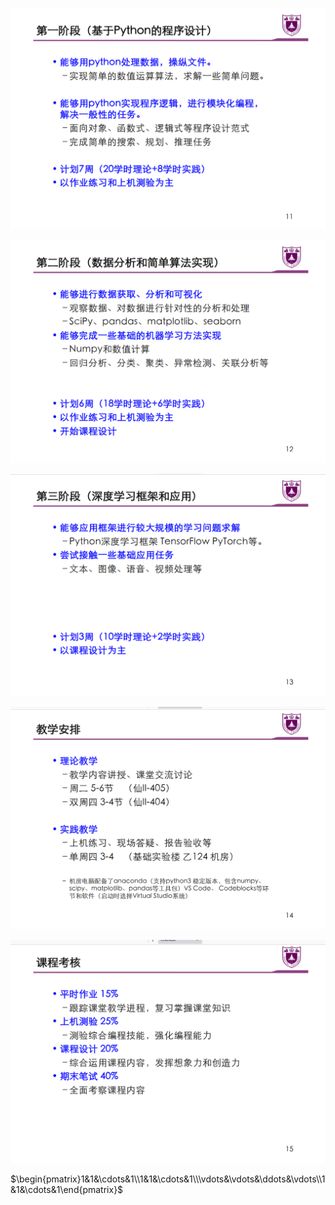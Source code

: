 ![](./images/2021-03-02-14-31-14.png)

![](./images/2021-03-02-14-31-30.png)

![](./images/2021-03-02-14-31-41.png)

![](./images/2021-03-02-14-32-07.png)

![](./images/2021-03-02-14-32-26.png)

$\begin{pmatrix}1&1&\cdots&1\\1&1&\cdots&1\\\vdots&\vdots&\ddots&\vdots\\1&1&\cdots&1\end{pmatrix}$